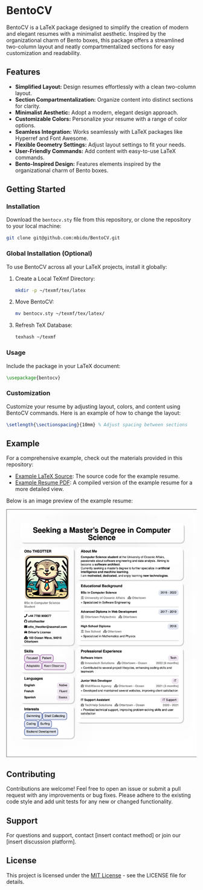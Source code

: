# BentoCV

BentoCV is a LaTeX package designed to simplify the creation of modern and elegant resumes with a minimalist aesthetic. Inspired by the organizational charm of Bento boxes, this package offers a streamlined two-column layout and neatly compartmentalized sections for easy customization and readability.

## Features

- **Simplified Layout:** Design resumes effortlessly with a clean two-column layout.
- **Section Compartmentalization:** Organize content into distinct sections for clarity.
- **Minimalist Aesthetic:** Adopt a modern, elegant design approach.
- **Customizable Colors:** Personalize your resume with a range of color options.
- **Seamless Integration:** Works seamlessly with LaTeX packages like Hyperref and Font Awesome.
- **Flexible Geometry Settings:** Adjust layout settings to fit your needs.
- **User-Friendly Commands:** Add content with easy-to-use LaTeX commands.
- **Bento-Inspired Design:** Features elements inspired by the organizational charm of Bento boxes.

## Getting Started

### Installation

Download the `bentocv.sty` file from this repository, or clone the repository to your local machine:

```bash
git clone git@github.com:mbido/BentoCV.git
```

### Global Installation (Optional)

To use BentoCV across all your LaTeX projects, install it globally:

1. Create a Local TeXmf Directory:
    ```bash
    mkdir -p ~/texmf/tex/latex
    ```
2. Move BentoCV:
    ```bash
    mv bentocv.sty ~/texmf/tex/latex/
    ```
3. Refresh TeX Database:
    ```bash
    texhash ~/texmf
    ```

### Usage

Include the package in your LaTeX document:

```tex
\usepackage{bentocv}
```

### Customization

Customize your resume by adjusting layout, colors, and content using BentoCV commands. Here is an example of how to change the layout:

```tex
\setlength{\sectionspacing}{10mm} % Adjust spacing between sections
```

## Example

For a comprehensive example, check out the materials provided in this repository:

- [Example LaTeX Source](example/example.tex): The source code for the example resume.
- [Example Resume PDF](example/example.pdf): A compiled version of the example resume for a more detailed view.

Below is an image preview of the example resume:

![Example Resume](example/images/example.png)


## Contributing

Contributions are welcome! Feel free to open an issue or submit a pull request with any improvements or bug fixes. Please adhere to the existing code style and add unit tests for any new or changed functionality.

## Support

For questions and support, contact [insert contact method] or join our [insert discussion platform].

## License

This project is licensed under the [MIT License](LICENCE) - see the LICENSE file for details.
